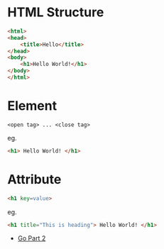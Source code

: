 # HTML Structure

```html
<html>
<head>
    <title>Hello</title>
</head>
<body>
    <h1>Hello World!</h1>
</body>
</html>
```

# Element

```
<open tag> ... <close tag>
```
 eg.
```html
<h1> Hello World! </h1>
```

# Attribute

```html
<h1 key=value>
```
 eg.
```html
<h1 title="This is heading"> Hello World! </h1>
```

- [Go Part 2](./part_2.md)